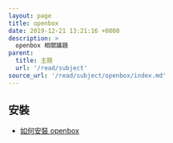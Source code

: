 ```yaml
---
layout: page
title: openbox
date: 2019-12-21 13:21:16 +0800
description: >
  openbox 相關議題
parent:
  title: 主題
  url: '/read/subject'
source_url: '/read/subject/openbox/index.md'
---
```



## 安裝

* [如何安裝 openbox](install-openbox)

